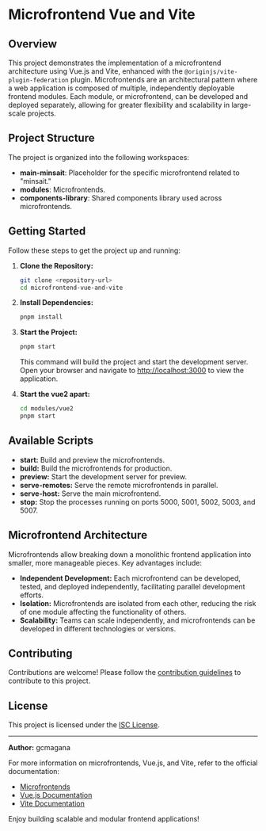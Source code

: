 # Microfrontend Vue and Vite

## Overview

This project demonstrates the implementation of a microfrontend architecture using Vue.js and Vite, enhanced with the `@originjs/vite-plugin-federation` plugin. Microfrontends are an architectural pattern where a web application is composed of multiple, independently deployable frontend modules. Each module, or microfrontend, can be developed and deployed separately, allowing for greater flexibility and scalability in large-scale projects.

## Project Structure

The project is organized into the following workspaces:

- **main-minsait**: Placeholder for the specific microfrontend related to "minsait."
- **modules**: Microfrontends.
- **components-library**: Shared components library used across microfrontends.

## Getting Started

Follow these steps to get the project up and running:

1. **Clone the Repository:**

   ```bash
   git clone <repository-url>
   cd microfrontend-vue-and-vite
   ```

2. **Install Dependencies:**

   ```bash
   pnpm install
   ```

3. **Start the Project:**

   ```bash
   pnpm start
   ```

   This command will build the project and start the development server. Open your browser and navigate to [http://localhost:3000](http://localhost:3000) to view the application.

4. **Start the vue2 apart:**

   ```bash
   cd modules/vue2
   pnpm start
   ```

## Available Scripts

- **start:** Build and preview the microfrontends.
- **build:** Build the microfrontends for production.
- **preview:** Start the development server for preview.
- **serve-remotes:** Serve the remote microfrontends in parallel.
- **serve-host:** Serve the main microfrontend.
- **stop:** Stop the processes running on ports 5000, 5001, 5002, 5003, and 5007.

## Microfrontend Architecture

Microfrontends allow breaking down a monolithic frontend application into smaller, more manageable pieces. Key advantages include:

- **Independent Development:** Each microfrontend can be developed, tested, and deployed independently, facilitating parallel development efforts.
- **Isolation:** Microfrontends are isolated from each other, reducing the risk of one module affecting the functionality of others.
- **Scalability:** Teams can scale independently, and microfrontends can be developed in different technologies or versions.

## Contributing

Contributions are welcome! Please follow the [contribution guidelines](CONTRIBUTING.md) to contribute to this project.

## License

This project is licensed under the [ISC License](LICENSE).

---

**Author:** gcmagana

For more information on microfrontends, Vue.js, and Vite, refer to the official documentation:

- [Microfrontends](https://micro-frontends.org/)
- [Vue.js Documentation](https://vuejs.org/)
- [Vite Documentation](https://vitejs.dev/)

Enjoy building scalable and modular frontend applications!
